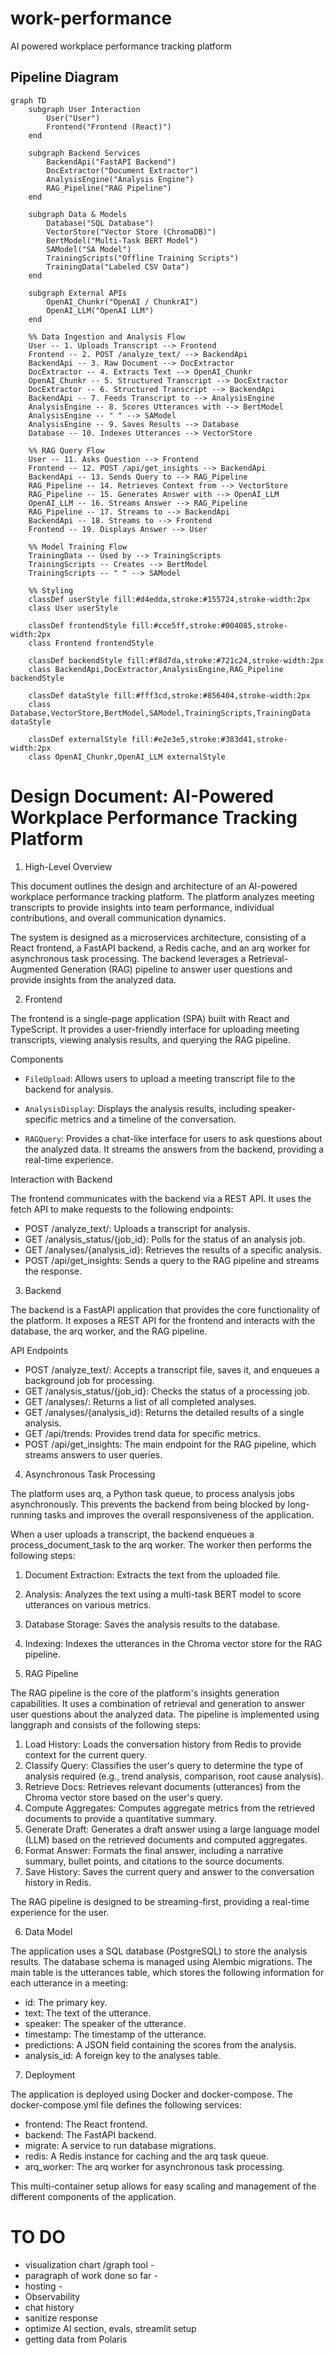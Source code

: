 # work-performance
AI powered workplace performance tracking platform

## Pipeline Diagram

```mermaid
graph TD
    subgraph User Interaction
        User("User")
        Frontend("Frontend (React)")
    end

    subgraph Backend Services
        BackendApi("FastAPI Backend")
        DocExtractor("Document Extractor")
        AnalysisEngine("Analysis Engine")
        RAG_Pipeline("RAG Pipeline")
    end

    subgraph Data & Models
        Database("SQL Database")
        VectorStore("Vector Store (ChromaDB)")
        BertModel("Multi-Task BERT Model")
        SAModel("SA Model")
        TrainingScripts("Offline Training Scripts")
        TrainingData("Labeled CSV Data")
    end

    subgraph External APIs
        OpenAI_Chunkr("OpenAI / ChunkrAI")
        OpenAI_LLM("OpenAI LLM")
    end

    %% Data Ingestion and Analysis Flow
    User -- 1. Uploads Transcript --> Frontend
    Frontend -- 2. POST /analyze_text/ --> BackendApi
    BackendApi -- 3. Raw Document --> DocExtractor
    DocExtractor -- 4. Extracts Text --> OpenAI_Chunkr
    OpenAI_Chunkr -- 5. Structured Transcript --> DocExtractor
    DocExtractor -- 6. Structured Transcript --> BackendApi
    BackendApi -- 7. Feeds Transcript to --> AnalysisEngine
    AnalysisEngine -- 8. Scores Utterances with --> BertModel
    AnalysisEngine -- " " --> SAModel
    AnalysisEngine -- 9. Saves Results --> Database
    Database -- 10. Indexes Utterances --> VectorStore

    %% RAG Query Flow
    User -- 11. Asks Question --> Frontend
    Frontend -- 12. POST /api/get_insights --> BackendApi
    BackendApi -- 13. Sends Query to --> RAG_Pipeline
    RAG_Pipeline -- 14. Retrieves Context from --> VectorStore
    RAG_Pipeline -- 15. Generates Answer with --> OpenAI_LLM
    OpenAI_LLM -- 16. Streams Answer --> RAG_Pipeline
    RAG_Pipeline -- 17. Streams to --> BackendApi
    BackendApi -- 18. Streams to --> Frontend
    Frontend -- 19. Displays Answer --> User

    %% Model Training Flow
    TrainingData -- Used by --> TrainingScripts
    TrainingScripts -- Creates --> BertModel
    TrainingScripts -- " " --> SAModel

    %% Styling
    classDef userStyle fill:#d4edda,stroke:#155724,stroke-width:2px
    class User userStyle

    classDef frontendStyle fill:#cce5ff,stroke:#004085,stroke-width:2px
    class Frontend frontendStyle

    classDef backendStyle fill:#f8d7da,stroke:#721c24,stroke-width:2px
    class BackendApi,DocExtractor,AnalysisEngine,RAG_Pipeline backendStyle

    classDef dataStyle fill:#fff3cd,stroke:#856404,stroke-width:2px
    class Database,VectorStore,BertModel,SAModel,TrainingScripts,TrainingData dataStyle

    classDef externalStyle fill:#e2e3e5,stroke:#383d41,stroke-width:2px
    class OpenAI_Chunkr,OpenAI_LLM externalStyle
```

# Design Document: AI-Powered Workplace Performance Tracking Platform

  1. High-Level Overview

  This document outlines the design and architecture of an 
  AI-powered workplace performance tracking platform. The 
  platform analyzes meeting transcripts to provide insights 
  into team performance, individual contributions, and overall 
  communication dynamics.

  The system is designed as a microservices architecture, 
  consisting of a React frontend, a FastAPI backend, a Redis 
  cache, and an arq worker for asynchronous task processing. 
  The backend leverages a Retrieval-Augmented Generation (RAG) 
  pipeline to answer user questions and provide insights from 
  the analyzed data.

  2. Frontend

  The frontend is a single-page application (SPA) built with 
  React and TypeScript. It provides a user-friendly interface 
  for uploading meeting transcripts, viewing analysis results, 
  and querying the RAG pipeline.

  Components

   - `FileUpload`: Allows users to upload a meeting transcript 
     file to the backend for analysis.
   - `AnalysisDisplay`: Displays the analysis results, including 
     speaker-specific metrics and a timeline of the conversation.

   - `RAGQuery`: Provides a chat-like interface for users to ask 
     questions about the analyzed data. It streams the answers 
     from the backend, providing a real-time experience.

  Interaction with Backend

  The frontend communicates with the backend via a REST API. It 
  uses the fetch API to make requests to the following endpoints:


   - POST /analyze_text/: Uploads a transcript for analysis.
   - GET /analysis_status/{job_id}: Polls for the status of an 
     analysis job.
   - GET /analyses/{analysis_id}: Retrieves the results of a 
     specific analysis.
   - POST /api/get_insights: Sends a query to the RAG pipeline 
     and streams the response.

  3. Backend

  The backend is a FastAPI application that provides the core 
  functionality of the platform. It exposes a REST API for the 
  frontend and interacts with the database, the arq worker, and
   the RAG pipeline.

  API Endpoints

   - POST /analyze_text/: Accepts a transcript file, saves it, 
     and enqueues a background job for processing.
   - GET /analysis_status/{job_id}: Checks the status of a 
     processing job.
   - GET /analyses/: Returns a list of all completed analyses.
   - GET /analyses/{analysis_id}: Returns the detailed results 
     of a single analysis.
   - GET /api/trends: Provides trend data for specific metrics.
   - POST /api/get_insights: The main endpoint for the RAG 
     pipeline, which streams answers to user queries.

  4. Asynchronous Task Processing

  The platform uses arq, a Python task queue, to process 
  analysis jobs asynchronously. This prevents the backend from 
  being blocked by long-running tasks and improves the overall 
  responsiveness of the application.

  When a user uploads a transcript, the backend enqueues a 
  process_document_task to the arq worker. The worker then 
  performs the following steps:

   1. Document Extraction: Extracts the text from the uploaded 
      file.
   2. Analysis: Analyzes the text using a multi-task BERT model 
      to score utterances on various metrics.
   3. Database Storage: Saves the analysis results to the 
      database.
   4. Indexing: Indexes the utterances in the Chroma vector store 
      for the RAG pipeline.

  5. RAG Pipeline

  The RAG pipeline is the core of the platform's insights 
  generation capabilities. It uses a combination of retrieval 
  and generation to answer user questions about the analyzed 
  data. The pipeline is implemented using langgraph and 
  consists of the following steps:

   1. Load History: Loads the conversation history from Redis to 
      provide context for the current query.
   2. Classify Query: Classifies the user's query to determine 
      the type of analysis required (e.g., trend analysis, 
      comparison, root cause analysis).
   3. Retrieve Docs: Retrieves relevant documents (utterances) 
      from the Chroma vector store based on the user's query.
   4. Compute Aggregates: Computes aggregate metrics from the 
      retrieved documents to provide a quantitative summary.
   5. Generate Draft: Generates a draft answer using a large 
      language model (LLM) based on the retrieved documents and 
      computed aggregates.
   6. Format Answer: Formats the final answer, including a 
      narrative summary, bullet points, and citations to the 
      source documents.
   7. Save History: Saves the current query and answer to the 
      conversation history in Redis.

  The RAG pipeline is designed to be streaming-first, providing a
   real-time experience for the user.

  6. Data Model

  The application uses a SQL database (PostgreSQL) to 
  store the analysis results. The database schema is managed 
  using Alembic migrations. The main table is the utterances 
  table, which stores the following information for each 
  utterance in a meeting:

   - id: The primary key.
   - text: The text of the utterance.
   - speaker: The speaker of the utterance.
   - timestamp: The timestamp of the utterance.
   - predictions: A JSON field containing the scores from the 
     analysis.
   - analysis_id: A foreign key to the analyses table.

  7. Deployment

  The application is deployed using Docker and docker-compose. 
  The docker-compose.yml file defines the following services:

   - frontend: The React frontend.
   - backend: The FastAPI backend.
   - migrate: A service to run database migrations.
   - redis: A Redis instance for caching and the arq task queue.
   - arq_worker: The arq worker for asynchronous task 
     processing.

  This multi-container setup allows for easy scaling and 
  management of the different components of the application.





# TO DO
- visualization chart /graph tool - 
- paragraph of work done so far -  
- hosting - 
- Observability
- chat history
- sanitize response
- optimize AI section, evals, streamlit setup
- getting data from Polaris

